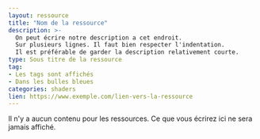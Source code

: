 ```yaml
---
layout: ressource
title: "Nom de la ressource"
description: >-
  On peut écrire notre description a cet endroit.
  Sur plusieurs lignes. Il faut bien respecter l'indentation.
  Il est préférable de garder la description relativement courte.
type: Sous titre de la ressource
tag:
- Les tags sont affichés
- Dans les bulles bleues
categories: shaders
lien: https://www.exemple.com/lien-vers-la-ressource
---
```


Il n'y a aucun contenu pour les ressources.
Ce que vous écrirez ici ne sera jamais affiché.
